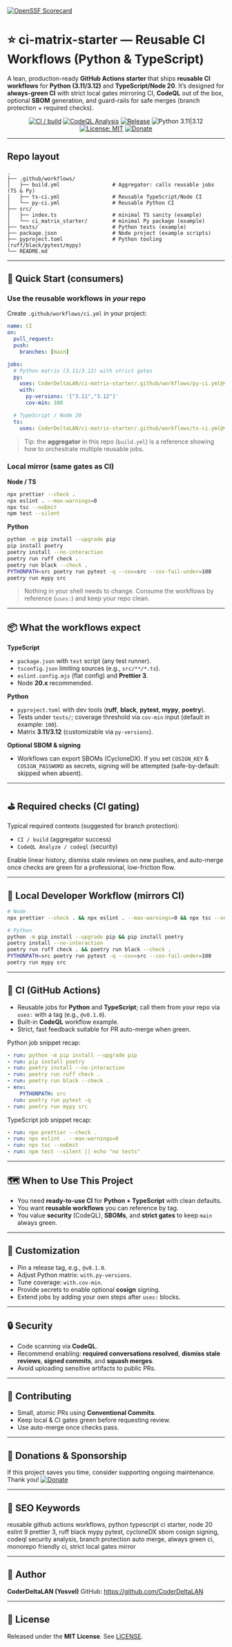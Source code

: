 [![OpenSSF Scorecard](https://api.securityscorecards.dev/projects/github.com/CoderDeltaLAN/ci-matrix-starter/badge)](https://securityscorecards.dev/viewer/?uri=github.com/CoderDeltaLAN/ci-matrix-starter)

# ⭐ ci-matrix-starter — Reusable CI Workflows (Python & TypeScript)

A lean, production-ready **GitHub Actions starter** that ships **reusable CI workflows** for **Python (3.11/3.12)** and **TypeScript/Node 20**.
It’s designed for **always-green CI** with strict local gates mirroring CI, **CodeQL** out of the box, optional **SBOM** generation, and guard-rails for safe merges (branch protection + required checks).

<div align="center">

[![CI / build](https://github.com/CoderDeltaLAN/ci-matrix-starter/actions/workflows/build.yml/badge.svg?branch=main)](https://github.com/CoderDeltaLAN/ci-matrix-starter/actions/workflows/build.yml)
[![CodeQL Analysis](https://github.com/CoderDeltaLAN/ci-matrix-starter/actions/workflows/codeql.yml/badge.svg?branch=main)](https://github.com/CoderDeltaLAN/ci-matrix-starter/actions/workflows/codeql.yml)
[![Release](https://img.shields.io/github/v/release/CoderDeltaLAN/ci-matrix-starter?display_name=tag)](https://github.com/CoderDeltaLAN/ci-matrix-starter/releases)
![Python 3.11|3.12](https://img.shields.io/badge/Python-3.11%20|%203.12-3776AB?logo=python)
[![License: MIT](https://img.shields.io/badge/License-MIT-blue.svg)](LICENSE)
[![Donate](https://img.shields.io/badge/Donate-PayPal-0070ba?logo=paypal&logoColor=white)](https://www.paypal.com/donate/?hosted_button_id=YVENCBNCZWVPW)

</div>

---

## Repo layout

```text
.
├── .github/workflows/
│   ├── build.yml                 # Aggregator: calls reusable jobs (TS & Py)
│   ├── ts-ci.yml                 # Reusable TypeScript/Node CI
│   └── py-ci.yml                 # Reusable Python CI
├── src/
│   ├── index.ts                  # minimal TS sanity (example)
│   └── ci_matrix_starter/        # minimal Py package (example)
├── tests/                        # Python tests (example)
├── package.json                  # Node project (example scripts)
├── pyproject.toml                # Python tooling (ruff/black/pytest/mypy)
└── README.md
```

---

## 🚀 Quick Start (consumers)

<!-- ci-matrix-starter:usage:start -->

### Use the reusable workflows in _your_ repo

Create `.github/workflows/ci.yml` in your project:

```yaml
name: CI
on:
  pull_request:
  push:
    branches: [main]

jobs:
  # Python matrix (3.11/3.12) with strict gates
  py:
    uses: CoderDeltaLAN/ci-matrix-starter/.github/workflows/py-ci.yml@v0.1.0
    with:
      py-versions: '["3.11","3.12"]'
      cov-min: 100

  # TypeScript / Node 20
  ts:
    uses: CoderDeltaLAN/ci-matrix-starter/.github/workflows/ts-ci.yml@v0.1.0
```

> Tip: the **aggregator** in this repo (`build.yml`) is a reference showing how to orchestrate multiple reusable jobs.

### Local mirror (same gates as CI)

**Node / TS**

```bash
npx prettier --check .
npx eslint . --max-warnings=0
npx tsc --noEmit
npm test --silent
```

**Python**

```bash
python -m pip install --upgrade pip
pip install poetry
poetry install --no-interaction
poetry run ruff check .
poetry run black --check .
PYTHONPATH=src poetry run pytest -q --cov=src --cov-fail-under=100
poetry run mypy src
```

<!-- ci-matrix-starter:usage:end -->

> Nothing in your shell needs to change. Consume the workflows by reference (`uses:`) and keep your repo clean.

---

## 📦 What the workflows expect

**TypeScript**

- `package.json` with `test` script (any test runner).
- `tsconfig.json` limiting sources (e.g., `src/**/*.ts`).
- `eslint.config.mjs` (flat config) and **Prettier 3**.
- Node **20.x** recommended.

**Python**

- `pyproject.toml` with dev tools (**ruff**, **black**, **pytest**, **mypy**, **poetry**).
- Tests under `tests/`; coverage threshold via `cov-min` input (default in example: `100`).
- Matrix **3.11/3.12** (customizable via `py-versions`).

**Optional SBOM & signing**

- Workflows can export SBOMs (CycloneDX). If you set `COSIGN_KEY` & `COSIGN_PASSWORD` as secrets, signing will be attempted (safe-by-default: skipped when absent).

---

## ⛳ Required checks (CI gating)

Typical required contexts (suggested for branch protection):

- `CI / build` (aggregator success)
- `CodeQL Analyze / codeql` (security)

Enable linear history, dismiss stale reviews on new pushes, and auto-merge once checks are green for a professional, low-friction flow.

---

## 🧪 Local Developer Workflow (mirrors CI)

```bash
# Node
npx prettier --check . && npx eslint . --max-warnings=0 && npx tsc --noEmit && npm test --silent

# Python
python -m pip install --upgrade pip && pip install poetry
poetry install --no-interaction
poetry run ruff check . && poetry run black --check .
PYTHONPATH=src poetry run pytest -q --cov=src --cov-fail-under=100
poetry run mypy src
```

---

## 🔧 CI (GitHub Actions)

- Reusable jobs for **Python** and **TypeScript**; call them from your repo via `uses:` with a tag (e.g., `@v0.1.0`).
- Built-in **CodeQL** workflow example.
- Strict, fast feedback suitable for PR auto-merge when green.

Python job snippet recap:

```yaml
- run: python -m pip install --upgrade pip
- run: pip install poetry
- run: poetry install --no-interaction
- run: poetry run ruff check .
- run: poetry run black --check .
- env:
    PYTHONPATH: src
  run: poetry run pytest -q
- run: poetry run mypy src
```

TypeScript job snippet recap:

```yaml
- run: npx prettier --check .
- run: npx eslint . --max-warnings=0
- run: npx tsc --noEmit
- run: npm test --silent || echo "no tests"
```

---

## 🗺 When to Use This Project

- You need **ready-to-use CI** for **Python + TypeScript** with clean defaults.
- You want **reusable workflows** you can reference by tag.
- You value **security** (CodeQL), **SBOMs**, and **strict gates** to keep `main` always green.

---

## 🧩 Customization

- Pin a release tag, e.g., `@v0.1.0`.
- Adjust Python matrix: `with.py-versions`.
- Tune coverage: `with.cov-min`.
- Provide secrets to enable optional **cosign** signing.
- Extend jobs by adding your own steps after `uses:` blocks.

---

## 🔒 Security

- Code scanning via **CodeQL**.
- Recommend enabling: **required conversations resolved**, **dismiss stale reviews**, **signed commits**, and **squash merges**.
- Avoid uploading sensitive artifacts to public PRs.

---

## 🙌 Contributing

- Small, atomic PRs using **Conventional Commits**.
- Keep local & CI gates green before requesting review.
- Use auto-merge once checks pass.

---

## 💚 Donations & Sponsorship

If this project saves you time, consider supporting ongoing maintenance. Thank you!
[![Donate](https://img.shields.io/badge/Donate-PayPal-0070ba?logo=paypal&logoColor=white)](https://www.paypal.com/donate/?hosted_button_id=YVENCBNCZWVPW)

---

## 🔎 SEO Keywords

reusable github actions workflows, python typescript ci starter, node 20 eslint 9 prettier 3, ruff black mypy pytest, cycloneDX sbom cosign signing, codeql security analysis, branch protection auto merge, always green ci, monorepo friendly ci, strict local gates mirror

---

## 👤 Author

**CoderDeltaLAN (Yosvel)**
GitHub: https://github.com/CoderDeltaLAN

---

## 📄 License

Released under the **MIT License**. See [LICENSE](LICENSE).
